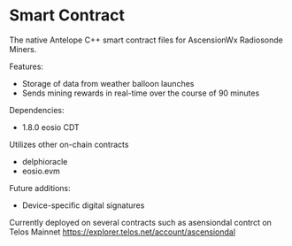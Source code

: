 # Smart Contract

The native Antelope C++ smart contract files for AscensionWx Radiosonde Miners.

Features:
- Storage of data from weather balloon launches
- Sends mining rewards in real-time over the course of 90 minutes

Dependencies:
- 1.8.0 eosio CDT

Utilizes other on-chain contracts
- delphioracle
- eosio.evm 

Future additions:
- Device-specific digital signatures

Currently deployed on several contracts such as asensiondal contrct on Telos Mainnet
https://explorer.telos.net/account/ascensiondal
